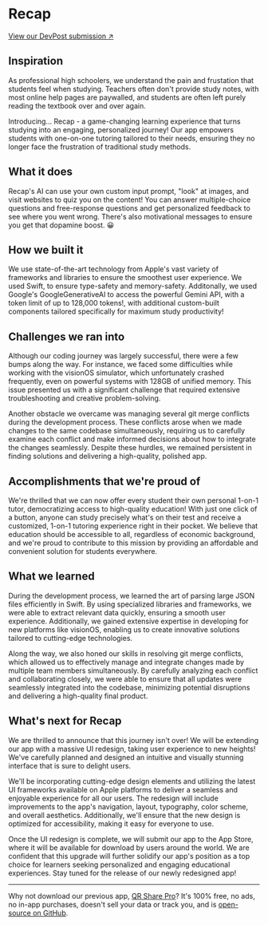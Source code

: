 # Recap

[View our DevPost submission ↗](https://devpost.com/software/elonmigo)



## Inspiration

As professional high schoolers, we understand the pain and frustation that students feel when studying. Teachers often don't provide study notes, with most online help pages are paywalled, and students are often left purely reading the textbook over and over again.

Introducing... Recap - a game-changing learning experience that turns studying into an engaging, personalized journey! Our app empowers students with one-on-one tutoring tailored to their needs, ensuring they no longer face the frustration of traditional study methods.

## What it does

Recap's AI can use your own custom input prompt, "look" at images, and visit websites to quiz you on the content! You can answer multiple-choice questions and free-response questions and get personalized feedback to see where you went wrong. There's also motivational messages to ensure you get that dopamine boost. 😀

## How we built it

We use state-of-the-art technology from Apple's vast variety of frameworks and libraries to ensure the smoothest user experience. We used Swift, to ensure type-safety and memory-safety. Additonally, we used Google's GoogleGenerativeAI to access the powerful Gemini API, with a token limit of up to 128,000 tokens!, with additional custom-built components tailored specifically for maximum study productivity!

## Challenges we ran into

Although our coding journey was largely successful, there were a few bumps along the way. For instance, we faced some difficulties while working with the visionOS simulator, which unfortunately crashed frequently, even on powerful systems with 128GB of unified memory. This issue presented us with a significant challenge that required extensive troubleshooting and creative problem-solving.

Another obstacle we overcame was managing several git merge conflicts during the development process. These conflicts arose when we made changes to the same codebase simultaneously, requiring us to carefully examine each conflict and make informed decisions about how to integrate the changes seamlessly. Despite these hurdles, we remained persistent in finding solutions and delivering a high-quality, polished app.

## Accomplishments that we're proud of

We're thrilled that we can now offer every student their own personal 1-on-1 tutor, democratizing access to high-quality education! With just one click of a button, anyone can study precisely what's on their test and receive a customized, 1-on-1 tutoring experience right in their pocket. We believe that education should be accessible to all, regardless of economic background, and we're proud to contribute to this mission by providing an affordable and convenient solution for students everywhere.

## What we learned

During the development process, we learned the art of parsing large JSON files efficiently in Swift. By using specialized libraries and frameworks, we were able to extract relevant data quickly, ensuring a smooth user experience. Additionally, we gained extensive expertise in developing for new platforms like visionOS, enabling us to create innovative solutions tailored to cutting-edge technologies.

Along the way, we also honed our skills in resolving git merge conflicts, which allowed us to effectively manage and integrate changes made by multiple team members simultaneously. By carefully analyzing each conflict and collaborating closely, we were able to ensure that all updates were seamlessly integrated into the codebase, minimizing potential disruptions and delivering a high-quality final product.

## What's next for Recap

We are thrilled to announce that this journey isn't over! We will be extending our app with a massive UI redesign, taking user experience to new heights! We've carefully planned and designed an intuitive and visually stunning interface that is sure to delight users.

We'll be incorporating cutting-edge design elements and utilizing the latest UI frameworks available on Apple platforms to deliver a seamless and enjoyable experience for all our users. The redesign will include improvements to the app's navigation, layout, typography, color scheme, and overall aesthetics. Additionally, we'll ensure that the new design is optimized for accessibility, making it easy for everyone to use.

Once the UI redesign is complete, we will submit our app to the App Store, where it will be available for download by users around the world. We are confident that this upgrade will further solidify our app's position as a top choice for learners seeking personalized and engaging educational experiences. Stay tuned for the release of our newly redesigned app!

---

Why not download our previous app, [QR Share Pro](https://apps.apple.com/us/app/qr-share-pro/id6479589995)? It's 100% free, no ads, no in-app purchases, doesn't sell your data or track you, and is [open-source on GitHub](https://github.com/visual-studio-coder/qr-share-pro).
